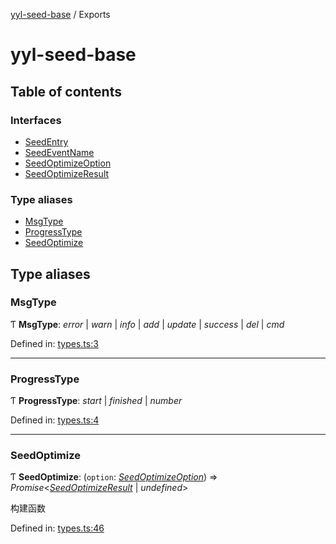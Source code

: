 [yyl-seed-base](README.md) / Exports

# yyl-seed-base

## Table of contents

### Interfaces

- [SeedEntry](interfaces/seedentry.md)
- [SeedEventName](interfaces/seedeventname.md)
- [SeedOptimizeOption](interfaces/seedoptimizeoption.md)
- [SeedOptimizeResult](interfaces/seedoptimizeresult.md)

### Type aliases

- [MsgType](modules.md#msgtype)
- [ProgressType](modules.md#progresstype)
- [SeedOptimize](modules.md#seedoptimize)

## Type aliases

### MsgType

Ƭ **MsgType**: *error* \| *warn* \| *info* \| *add* \| *update* \| *success* \| *del* \| *cmd*

Defined in: [types.ts:3](https://github.com/jackness1208/yyl-seed-base/blob/3746c85/src/types.ts#L3)

___

### ProgressType

Ƭ **ProgressType**: *start* \| *finished* \| *number*

Defined in: [types.ts:4](https://github.com/jackness1208/yyl-seed-base/blob/3746c85/src/types.ts#L4)

___

### SeedOptimize

Ƭ **SeedOptimize**: (`option`: [*SeedOptimizeOption*](interfaces/seedoptimizeoption.md)) => *Promise*<[*SeedOptimizeResult*](interfaces/seedoptimizeresult.md) \| *undefined*\>

构建函数

Defined in: [types.ts:46](https://github.com/jackness1208/yyl-seed-base/blob/3746c85/src/types.ts#L46)
